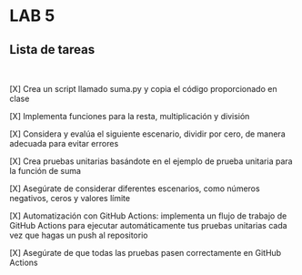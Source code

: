 # LAB 5

## Lista de tareas

<br>

[X] Crea un script llamado suma.py y copia el código proporcionado en clase

[X] Implementa funciones para la resta, multiplicación y división

[X] Considera y evalúa el siguiente escenario, dividir por cero, de manera adecuada para evitar errores

[X] Crea pruebas unitarias basándote en el ejemplo de prueba unitaria para la función de suma

[X] Asegúrate de considerar diferentes escenarios, como números negativos, ceros y valores límite

[X] Automatización con GitHub Actions: implementa un flujo de trabajo de GitHub Actions para ejecutar automáticamente tus pruebas unitarias cada vez que hagas un push al repositorio

[X] Asegúrate de que todas las pruebas pasen correctamente en GitHub Actions